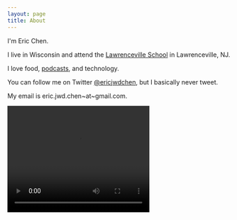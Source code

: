 ```yaml
---
layout: page
title: About
---
```


I'm Eric Chen.

I live in Wisconsin and attend the [Lawrenceville School](http://www.lawrenceville.org/index.aspx) in Lawrenceville, NJ.

I love food, [podcasts](http://www.ericjwdchen.github.io/my-favorite-podcasts), and technology.

You can follow me on Twitter [@ericjwdchen](https://twitter.com/ericjwdchen), but I basically never tweet.

My email is eric.jwd.chen~at~gmail.com.

<video width="320" height="240" controls>
  <source src="/assets/2014/08/shakeitoff.mp4" type="video/mp4">
Your browser does not support the video tag.
</video>
